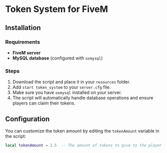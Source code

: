 # Token System for FiveM

## Installation

### Requirements
- **FiveM server**
- **MySQL database** (configured with `oxmysql`)

### Steps
1. Download the script and place it in your `resources` folder.
2. Add `start token_system` to your `server.cfg` file.
3. Make sure you have `oxmysql` installed on your server.
4. The script will automatically handle database operations and ensure players can claim their tokens.

## Configuration
You can customize the token amount by editing the `tokenAmount` variable in the script:

```lua
local tokenAmount = 2.5  -- The amount of tokens to give to the player
